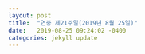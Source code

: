 ```yaml
---
layout: post
title:  "연중 제21주일(2019년 8월 25일)"
date:   2019-08-25 09:24:02 -0400
categories: jekyll update
---
```

[<object data="/assets/sunday_bulletin/20190825_21st.pdf" width="100%" height="1000%" type='application/pdf' />](/assets/sunday_bulletin/20190825_21st.pdf)
